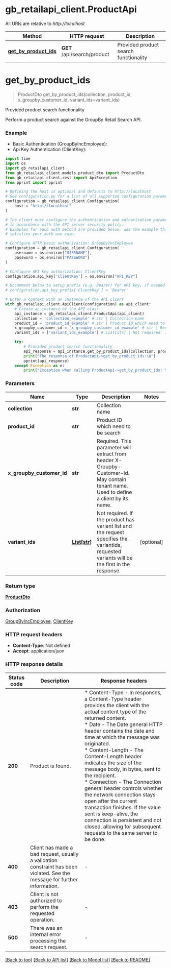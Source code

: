 # gb_retailapi_client.ProductApi

All URIs are relative to *http://localhost*

Method | HTTP request | Description
------------- | ------------- | -------------
[**get_by_product_ids**](ProductApi.md#get_by_product_ids) | **GET** /api/search/product | Provided product search functionality


# **get_by_product_ids**
> ProductDto get_by_product_ids(collection, product_id, x_groupby_customer_id, variant_ids=variant_ids)

Provided product search functionality

Perform a product search against the GroupBy Retail Search API.

### Example

* Basic Authentication (GroupByIncEmployee):
* Api Key Authentication (ClientKey):
```python
import time
import os
import gb_retailapi_client
from gb_retailapi_client.models.product_dto import ProductDto
from gb_retailapi_client.rest import ApiException
from pprint import pprint

# Defining the host is optional and defaults to http://localhost
# See configuration.py for a list of all supported configuration parameters.
configuration = gb_retailapi_client.Configuration(
    host = "http://localhost"
)

# The client must configure the authentication and authorization parameters
# in accordance with the API server security policy.
# Examples for each auth method are provided below, use the example that
# satisfies your auth use case.

# Configure HTTP basic authorization: GroupByIncEmployee
configuration = gb_retailapi_client.Configuration(
    username = os.environ["USERNAME"],
    password = os.environ["PASSWORD"]
)

# Configure API key authorization: ClientKey
configuration.api_key['ClientKey'] = os.environ["API_KEY"]

# Uncomment below to setup prefix (e.g. Bearer) for API key, if needed
# configuration.api_key_prefix['ClientKey'] = 'Bearer'

# Enter a context with an instance of the API client
with gb_retailapi_client.ApiClient(configuration) as api_client:
    # Create an instance of the API class
    api_instance = gb_retailapi_client.ProductApi(api_client)
    collection = 'collection_example' # str | Collection name
    product_id = 'product_id_example' # str | Product ID which need to be search
    x_groupby_customer_id = 'x_groupby_customer_id_example' # str | Required. This parameter will extract from header X-Groupby-Customer-Id. May contain tenant name. Used to define a                           client by its name.
    variant_ids = ['variant_ids_example'] # List[str] | Not required. If the product has variant list and the request specifies the variantIds, requested variants will be the                           first in the response. (optional)

    try:
        # Provided product search functionality
        api_response = api_instance.get_by_product_ids(collection, product_id, x_groupby_customer_id, variant_ids=variant_ids)
        print("The response of ProductApi->get_by_product_ids:\n")
        pprint(api_response)
    except Exception as e:
        print("Exception when calling ProductApi->get_by_product_ids: %s\n" % e)
```



### Parameters

Name | Type | Description  | Notes
------------- | ------------- | ------------- | -------------
 **collection** | **str**| Collection name | 
 **product_id** | **str**| Product ID which need to be search | 
 **x_groupby_customer_id** | **str**| Required. This parameter will extract from header X-Groupby-Customer-Id. May contain tenant name. Used to define a                           client by its name. | 
 **variant_ids** | [**List[str]**](str.md)| Not required. If the product has variant list and the request specifies the variantIds, requested variants will be the                           first in the response. | [optional] 

### Return type

[**ProductDto**](ProductDto.md)

### Authorization

[GroupByIncEmployee](../README.md#GroupByIncEmployee), [ClientKey](../README.md#ClientKey)

### HTTP request headers

 - **Content-Type**: Not defined
 - **Accept**: application/json

### HTTP response details
| Status code | Description | Response headers |
|-------------|-------------|------------------|
**200** | Product is found. |  * Content-Type - In responses, a Content-Type header provides the client with the actual content type of the returned content. <br>  * Date - The Date general HTTP header contains the date and time at which the message was originated. <br>  * Content-Length - The Content-Length header indicates the size of the message body, in bytes, sent to the recipient. <br>  * Connection - The Connection general header controls whether the network connection stays open after the current transaction finishes. If the value sent is keep-alive, the connection is persistent and not closed, allowing for subsequent requests to the same server to be done. <br>  |
**400** | Client has made a bad request, usually a validation constraint has been violated. See the message for further information. |  -  |
**403** | Client is not authorized to perform the requested operation. |  -  |
**500** | There was an internal error processing the search request. |  -  |

[[Back to top]](#) [[Back to API list]](../README.md#documentation-for-api-endpoints) [[Back to Model list]](../README.md#documentation-for-models) [[Back to README]](../README.md)

